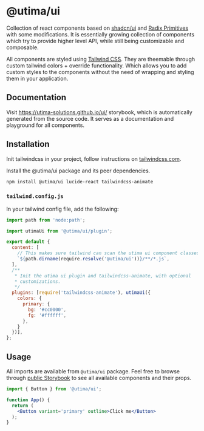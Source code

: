 # @utima/ui

Collection of react components based on [shadcn/ui](https://ui.shadcn.com/) and [Radix Primitives](https://www.radix-ui.com/primitives/docs/overview/introduction) with some modifications. It is essentially growing collection of components which try to provide higher level API, while still being customizable and composable.

All components are styled using [Tailwind CSS](https://tailwindcss.com/). They are theemable through custom tailwind colors + override functionality. Which allows you to add custom styles to the components without the need of wrapping and styling them in your application.

## Documentation

Visit https://utima-solutions.github.io/ui/ storybook, which is automatically generated from the source code. It serves as a documentation and playground for all components.

## Installation

Init tailwindcss in your project, follow instructions on [tailwindcss.com](https://tailwindcss.com/docs/installation).

Install the @utima/ui package and its peer dependencies.

```bash
npm install @utima/ui lucide-react tailwindcss-animate
```

### `tailwind.config.js`

In your tailwind config file, add the following:

```js
import path from 'node:path';

import utimaUi from '@utima/ui/plugin';

export default {
  content: [
    // This makes sure tailwind can scan the utima ui component classes
    `${path.dirname(require.resolve('@utima/ui'))}/**/*.js`,
  ],
  /**
   * Init the utima ui plugin and tailwindcss-animate, with optional
   * customizations.
   */
  plugins: [require('tailwindcss-animate'), utimaUi({
    colors: {
      primary: {
        bg: '#cc0000',
        fg: '#ffffff',
      },
    }
  })],
};
```

## Usage

All imports are available from `@utima/ui` package. Feel free to browse through [public Storybook](https://utima-solutions.github.io/ui/) to see all available components and their props.

```jsx
import { Button } from '@utima/ui';

function App() {
  return (
    <Button variant='primary' outline>Click me</Button>
  );
}
```
